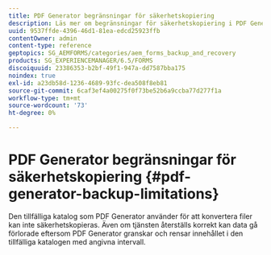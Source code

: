 ```yaml
---
title: PDF Generator begränsningar för säkerhetskopiering
description: Läs mer om begränsningar för säkerhetskopiering i PDF Generator. Den temporära katalog som PDF Generator använder kan inte säkerhetskopieras eftersom den raderar innehållet i angivna intervall.
uuid: 9537ffde-4396-46d1-81ea-edcd25923ffb
contentOwner: admin
content-type: reference
geptopics: SG_AEMFORMS/categories/aem_forms_backup_and_recovery
products: SG_EXPERIENCEMANAGER/6.5/FORMS
discoiquuid: 23386353-b2bf-49f1-947a-dd7587bba175
noindex: true
exl-id: a23db58d-1236-4689-93fc-dea508f8eb81
source-git-commit: 6caf3ef4a00275f0f73be52b6a9ccba77d277f1a
workflow-type: tm+mt
source-wordcount: '73'
ht-degree: 0%

---
```


# PDF Generator begränsningar för säkerhetskopiering {#pdf-generator-backup-limitations}

Den tillfälliga katalog som PDF Generator använder för att konvertera filer kan inte säkerhetskopieras. Även om tjänsten återställs korrekt kan data gå förlorade eftersom PDF Generator granskar och rensar innehållet i den tillfälliga katalogen med angivna intervall.
